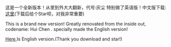 这是一个全新版本！从里到外大大翻新，代号:灰尘 特别做了英语版！中文版下载:[这里](http://down.skpyun.com/github/ucsg-1.1.zip)(下载后给个Star呗，对我非常重要)

This is a brand new version! Greatly renovated from the inside out, codename: Hui Chen .
specially made the English version!

[Here](http://down.skpyun.com/github/uusg-1.1.zip),Is English version.(Thank you download and star!)
